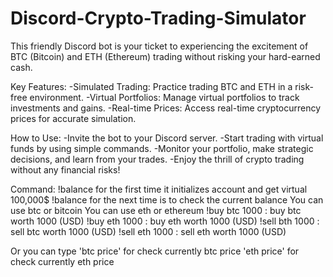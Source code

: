 # Discord-Crypto-Trading-Simulator
 This friendly Discord bot is your ticket to experiencing the excitement of BTC (Bitcoin) and ETH (Ethereum) trading without risking your hard-earned cash.

Key Features:
-Simulated Trading: Practice trading BTC and ETH in a risk-free environment.
-Virtual Portfolios: Manage virtual portfolios to track investments and gains.
-Real-time Prices: Access real-time cryptocurrency prices for accurate simulation.

How to Use:
-Invite the bot to your Discord server.
-Start trading with virtual funds by using simple commands.
-Monitor your portfolio, make strategic decisions, and learn from your trades.
-Enjoy the thrill of crypto trading without any financial risks!

Command:
!balance for the first time it initializes account and get virtual 100,000$
!balance for the next time is to check the current balance
You can use btc or bitcoin
You can use eth or ethereum
!buy btc 1000 : buy btc worth 1000 (USD)
!buy eth 1000 : buy eth worth 1000 (USD)
!sell bth 1000 : sell btc worth 1000 (USD)
!sell eth 1000 : sell eth worth 1000 (USD)

Or you can type
'btc price' for check currently btc price
'eth price' for check currently eth price
